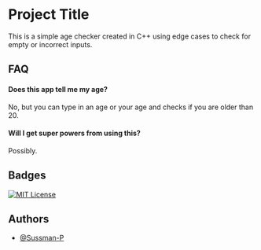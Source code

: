 
# Project Title

This is a simple age checker created in C++ using edge cases to check for empty or incorrect inputs.


## FAQ

#### Does this app tell me my age?

No, but you can type in an age or your age and checks if you are older than 20.

#### Will I get super powers from using this?

Possibly.


## Badges



[![MIT License](https://img.shields.io/badge/License-MIT-green.svg)](https://choosealicense.com/licenses/mit/)



## Authors

- [@Sussman-P](https://github.com/Sussman-P)

